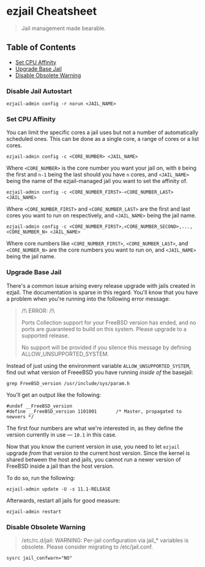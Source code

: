 # ezjail Cheatsheet

> Jail management made bearable.

## Table of Contents

* [Set CPU Affinity](#set-cpu-affinity)
* [Upgrade Base Jail](#upgrade-base-jail)
* [Disable Obsolete Warning](#disable-obsolete-warning)

### Disable Jail Autostart
```
ezjail-admin config -r norun <JAIL_NAME>
```

### Set CPU Affinity
You can limit the specific cores a jail uses but not a number of automatically 
scheduled ones. This can be done as a single core, a range of cores or a list 
cores.

```
ezjail-admin config -c <CORE_NUMBER> <JAIL_NAME>
```

Where `<CORE_NUMBER>` is the core number you want your jail on, with `0` being 
the first and `n-1` being the last should you have `n` cores, and `<JAIL_NAME>` 
being the name of the ezjail-managed jail you want to set the affinity of.

```
ezjail-admin config -c <CORE_NUMBER_FIRST>-<CORE_NUMBER_LAST> <JAIL_NAME>
```

Where `<CORE_NUMBER_FIRST>` and `<CORE_NUMBER_LAST>` are the first and last 
cores you want to run on respectively, and `<JAIL_NAME>` being the jail name.

```
ezjail-admin config -c <CORE_NUMBER_FIRST>,<CORE_NUMBER_SECOND>,...,<CORE_NUMBER_N> <JAIL_NAME>
```

Where core numbers like `<CORE_NUMBER_FIRST>`, `<CORE_NUMBER_LAST>`, and 
`<CORE_NUMBER_N>` are the core numbers you want to run on, and `<JAIL_NAME>` 
being the jail name.

### Upgrade Base Jail

There's a common issue arising every release upgrade with jails created in 
ezjail. The documentation is sparse in this regard. You'll know that you have a 
problem when you're running into the following error message:

> /!\ ERROR: /!\
>
> Ports Collection support for your FreeBSD version has ended, and no ports are
> guaranteed to build on this system. Please upgrade to a supported release.
>
> No support will be provided if you silence this message by defining
> ALLOW_UNSUPPORTED_SYSTEM.

Instead of just using the environment variable `ALLOW_UNSUPPORTED_SYSTEM`, find 
out what version of FreeeBSD you have running *inside of* the basejail:

```
grep FreeBSD_version /usr/include/sys/param.h
```

You'll get an output like the following:

```
#undef __FreeBSD_version
#define __FreeBSD_version 1101001       /* Master, propagated to newvers */
```

The first four numbers are what we're interested in, as they define the version 
currently in use — `10.1` in this case.

Now that you know the current version in use, you need to let `ezjail` upgrade 
*from* that version *to* the current host version. Since the kernel is shared 
between the host and jails, you cannot run a newer version of FreeBSD inside a 
jail than the host version.

To do so, run the following:

```
ezjail-admin update -U -s 11.1-RELEASE
```

Afterwards, restart all jails for good measure:

```
ezjail-admin restart
```

### Disable Obsolete Warning
> /etc/rc.d/jail: WARNING: Per-jail configuration via jail_* variables  is obsolete.  Please consider migrating to /etc/jail.conf.
```
sysrc jail_confwarn="NO"
```
